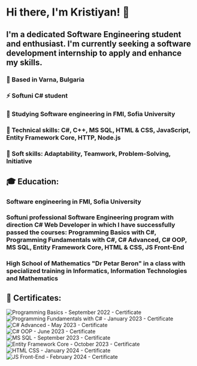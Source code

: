 # Hi there, I'm Kristiyan! 👋
## I'm a dedicated Software Engineering student and enthusiast. I'm currently seeking a software development internship to apply and enhance my skills.
### 🌱 Based in Varna, Bulgaria
### ⚡ Softuni C# student
### 🔭 Studying Software engineering in FMI, Sofia University 
### 🔧 Technical skills: C#, C++, MS SQL, HTML & CSS, JavaScript, Entity Framework Core, HTTP, Node.js
### 🔧 Soft skills: Adaptability, Teamwork, Problem-Solving, Initiative
## 🎓 Education: 
### Software engineering in FMI, Sofia University
### Softuni professional Software Engineering program with direction C# Web Developer in which I have successfully passed the courses: Programming Basics with C#, Programming Fundamentals with C#, C# Advanced, C# OOP, MS SQL, Entity Framework Core, HTML & CSS, JS Front-End
### High School of Mathematics "Dr Petar Beron" in a class with specialized training in Informatics, Information Technologies and Mathematics
## 📜 Certificates: 
![Programming Basics - September 2022 - Certificate](https://github.com/kris0504/kris0504/assets/133402897/412253f2-557b-4d37-9669-c423c9547df0)
![Programming Fundamentals with C# - January 2023 - Certificate](https://github.com/kris0504/kris0504/assets/133402897/66988464-c9ae-47f6-8b1e-7c145fc9c7fb)
![C# Advanced - May 2023 - Certificate](https://github.com/kris0504/kris0504/assets/133402897/4dbc9e78-556b-4b70-b8c0-83e5a3a28373)
![C# OOP - June 2023 - Certificate](https://github.com/kris0504/kris0504/assets/133402897/e1032cc0-2c21-4f13-bed8-cc8890d7b9f9)
![MS SQL - September 2023 - Certificate](https://github.com/kris0504/kris0504/assets/133402897/6c6e8fed-f5f7-4d6c-bedd-e262542c4723)
![Entity Framework Core - October 2023 - Certificate](https://github.com/kris0504/kris0504/assets/133402897/7c7646a9-95f0-470c-ba9e-e8083b06c9bc)
![HTML   CSS - January 2024 - Certificate](https://github.com/kris0504/kris0504/assets/133402897/204a469a-ba3e-479a-bfbc-5130ec8ddb87)
![JS Front-End - February 2024 - Certificate](https://github.com/kris0504/kris0504/assets/133402897/a44defa4-af61-4790-a205-6432fe26acfc)



<!--
**kris0504/kris0504** is a ✨ _special_ ✨ repository because its `README.md` (this file) appears on your GitHub profile.

Here are some ideas to get you started:

- 🔭 I’m currently working on ...
- 🌱 I’m currently learning ...
- 👯 I’m looking to collaborate on ...
- 🤔 I’m looking for help with ...
- 💬 Ask me about ...
- 📫 How to reach me: ...
- 😄 Pronouns: ...
- ⚡ Fun fact: ...
-->
